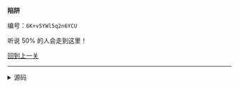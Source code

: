 **陷阱**

编号：`6K+v5YWl5q2n6YCU`

听说 50% 的人会走到这里！

[回到上一关](/riddle/)

--------

<details><summary>源码</summary><pre>
**陷阱**

编号：`6K+v5YWl5q2n6YCU`

听说 50% 的人会走到这里！

[回到上一关](/riddle/)
</pre></details>
